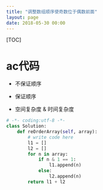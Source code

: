 ```yaml
---
title: "调整数组顺序使奇数位于偶数前面"
layout: page
date: 2018-05-30 00:00
---
```


[TOC]

# ac代码

* 不保证顺序

* 保证顺序

* 空间复杂度 & 时间复杂度

```python
# -*- coding:utf-8 -*-
class Solution:
    def reOrderArray(self, array):
        # write code here
        l1 = []
        l2 = []
        for n in array:
            if n & 1 == 1:
                l1.append(n)
            else:
                l2.append(n)
        return l1 + l2
```